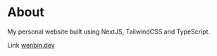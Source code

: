 # About

My personal website built using NextJS, TailwindCSS and TypeScript.

Link [wenbin.dev](https://wenbin.dev)
